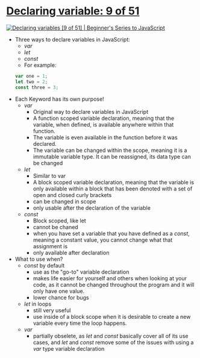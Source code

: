 # [Declaring variable: 9 of 51](https://youtu.be/JNIXfGiDWM8?list=PLlrxD0HtieHhW0NCG7M536uHGOtJ95Ut2)

[![Declaring variables [9 of 51] | Beginner's Series to JavaScript](http://img.youtube.com/vi/JNIXfGiDWM8/0.jpg)](http://www.youtube.com/watch?v=JNIXfGiDWM8 "Declaring variables [9 of 51] | Beginner's Series to JavaScript")

* Three ways to declare variables in JavaScript:
    + _var_
    + _let_
    + _const_
    + For example:
    ```javascript
    var one = 1;
	let two = 2;
    const three = 3;
    ```
* Each Keyword has its own purpose!
    + _var_
        - Original way to declare variables in JavaScript
		- A function scoped variable declaration, meaning that the variable, when defined, is available anywhere within that function.
		- The variable is even available in the function before it was declared.
		- The variable can be changed within the scope, meaning it is a immutable variable type. It can be reassigned, its data type can be changed
    + _let_
        - Similar to var
        - A block scoped variable declaration, meaning that the variable is only available within a block that has been denoted with a set of open and closed curly brackets
        - can be changed in scope
        - only usable after the declaration of the variable
    + _const_
        - Block scoped, like let
        - cannot be chaned
        - when you have set a variable that you have defined as a _const_, meaning a constant value, you cannot change what that assignment is
        - only available after declaration
* What to use when?
    + _const_ by default
        - use as the "go-to" variable declaration
        - makes life easier for yourself and others when looking at your code, as it cannot be changed throughout the program and it will only have one value.
        - lower chance for bugs
    + _let_ in loops
        - still very useful
        - use inside of a block scope when it is desirable to create a new variable every time the loop happens.
    + _var_
        - partially obselete, as _let_ and _const_ basically cover all of its use cases, and _let_ and _const_ remove some of the issues with using a _var_ type variable declaration